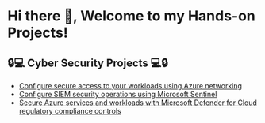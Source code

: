<h1> Hi there 👋, Welcome to my Hands-on Projects! 
  
<h2>🔒💻 Cyber Security Projects 💻🔒</h2>

- [Configure secure access to your workloads using Azure networking](https://github.com/M4gOo/PROJECTS/tree/developer-roadmap/Configure%20secure%20access%20to%20workloads%20with%20Azure%20virtual%20networking%20services#readme)
- [Configure SIEM security operations using Microsoft Sentinel](https://github.com/M4gOo/PROJECTS/tree/PROJECTS/Configure%20SIEM%20security%20operations%20using%20Microsoft%20Sentinel)
- [Secure Azure services and workloads with Microsoft Defender for Cloud regulatory compliance controls](https://github.com/M4gOo/PROJECTS/tree/PROJECTS/Secure%20Azure%20services%20and%20workloads%20with%20Microsoft%20Defender%20for%20Cloud%20regulatory%20compliance%20controls)


    



<!--
**M4gOo/M4gOo** is a ✨ _special_ ✨ repository because its `README.md` (this file) appears on your GitHub profile.

Here are some ideas to get you started:

- 🔭 I’m currently working on ...
- 🌱 I’m currently learning ...
- 👯 I’m looking to collaborate on ...
- 🤔 I’m looking for help with ...
- 💬 Ask me about ...
- 📫 How to reach me: ...
- 😄 Pronouns: ...
- ⚡ Fun fact: ...
-->
